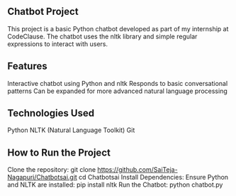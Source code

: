 ## Chatbot Project

This project is a basic Python chatbot developed as part of my internship at CodeClause. The chatbot uses the nltk library and simple regular expressions to interact with users.

## Features

Interactive chatbot using Python and nltk
Responds to basic conversational patterns
Can be expanded for more advanced natural language processing

## Technologies Used
Python
NLTK (Natural Language Toolkit)
Git

## How to Run the Project
Clone the repository:
  git clone https://github.com/SaiTeja-Nagapuri/Chatbotsai.git
  cd Chatbotsai
Install Dependencies: Ensure Python and NLTK are installed:
  pip install nltk
Run the Chatbot:
  python chatbot.py
